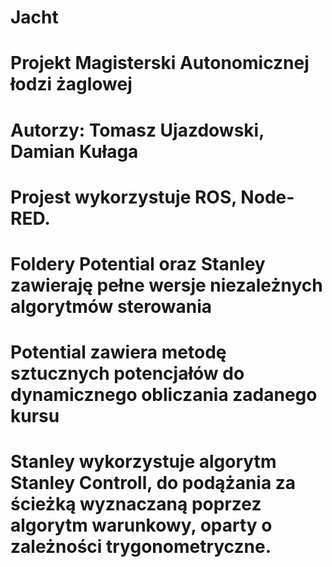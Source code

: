 # Jacht

# Projekt Magisterski Autonomicznej łodzi żaglowej
# Autorzy: Tomasz Ujazdowski, Damian Kułaga

# Projest wykorzystuje ROS, Node-RED.
# Foldery Potential oraz Stanley zawieraję pełne wersje niezależnych algorytmów sterowania
# Potential zawiera metodę sztucznych potencjałów do dynamicznego obliczania zadanego kursu
# Stanley wykorzystuje algorytm Stanley Controll, do podążania za ścieżką wyznaczaną poprzez algorytm warunkowy, oparty o zależności trygonometryczne.
